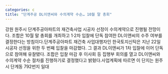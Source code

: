 ```yaml
---
categories: c
title: "단계주공 DL이앤씨와 수의계약 수순… 10월 말 총회"
---
```

강원 원주시 단계주공아파트의 재건축사업 시공자 선정이 수의계약으로 진행될 전망이다. 조합은 10월 말 총회를 개최하고 1·2차 입찰에 단독 참여한 DL이앤씨의 수주 여부를 결정한다는 방침이다.단계주공아파트 재건축 사업대행자인 한국토지신탁은 지난 22일 시공자 선정을 위한 두 번째 입찰을 마감했다. 그 결과 DL이앤씨가 1차 입찰에 이어 단독으로 참여해 유찰됐다. 조합은 입찰 마감 후 이사회 등 집행부 회의를 열고 DL이앤씨와 수의계약 수순 절차를 진행하기로 결정했다고 밝혔다.사업계획에 따르면 이 단지는 원주시 단계동 792번지 일대